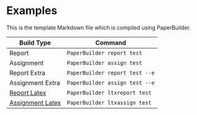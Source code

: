 # Examples

This is the template Markdown file which is compiled using PaperBuilder.

| Build Type                                                        | Command                        |
| ----------------------------------------------------------------- | ------------------------------ |
| <a onclick="setpdf('report.pdf')">Report</a>                      | `PaperBuilder report test`     |
| <a onclick="setpdf('assign.pdf')">Assignment</a>                  | `PaperBuilder assign test`     |
| <a onclick="setpdf('report_with_extra.pdf')">Report Extra</a>     | `PaperBuilder report test --e` |
| <a onclick="setpdf('assign_with_extra.pdf')">Assignment Extra</a> | `PaperBuilder assign test --e` |
| [Report Latex](./test/report.tex)                                 | `PaperBuilder ltxreport test`  |
| [Assignment Latex](./test/assign.tex)                             | `PaperBuilder ltxassign test`  |

<embed id="pdfviewer" src="" type="application/pdf">

<script>
    function setpdf(name) {
        document.getElementById("pdfviewer").src = "./test/"+name
    }
</script>
